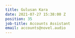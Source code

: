 ```yaml
---
title: Gulusan Kara
date: 2021-07-27 15:38:00 Z
position: 35
job-title: Accounts Assistant
email: accounts@novel.audio
---
```


